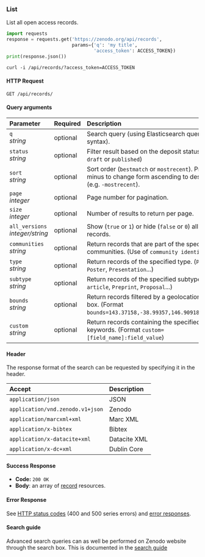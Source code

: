 ### List

List all open access records.

```python
import requests
response = requests.get('https://zenodo.org/api/records',
                        params={'q': 'my title',
                                'access_token': ACCESS_TOKEN})
print(response.json())
```

```shell
curl -i /api/records/?access_token=ACCESS_TOKEN
```

#### HTTP Request

`GET /api/records/`

#### Query arguments

| Parameter                   | Required | Description                                                                                                                    |
|:----------------------------|:---------|:-------------------------------------------------------------------------------------------------------------------------------|
| `q`</br>_string_            | optional | Search query (using Elasticsearch query string syntax).                                                                        |
| `status`</br>_string_       | optional | Filter result based on the deposit status (either ``draft`` or ``published``)                                                      |
| `sort`</br>_string_         | optional | Sort order (``bestmatch`` or ``mostrecent``). Prefix with minus to change form ascending to descending (e.g. ``-mostrecent``). |
| `page`</br>_integer_        | optional | Page number for pagination.                                                                                                    |
| `size`</br>_integer_        | optional | Number of results to return per page.                                                                                          |
| `all_versions`</br>_integer/string_ | optional | Show (`true` or `1`) or hide (`false` or `0`) all versions of records. |
| `communities`</br> _string_ | optional | Return records that are part of the specified communities. (Use of `community identifier`)                                              |
| `type`</br> _string_        | optional | Return records of the specified type. (`Publication`, `Poster`, `Presentation`...)                                        |
| `subtype`</br> _string_     | optional | Return records of the specified subtype. (`Journal article`, `Preprint`, `Proposal`...)                                   |
| `bounds`</br> _string_      | optional | Return records filtered by a geolocation bounding box. (Format `bounds=143.37158,-38.99357,146.90918,-37.35269`)                               |
| `custom`</br> _string_      | optional | Return records containing the specified custom keywords. (Format `custom=[field_name]:field_value`)                               |

#### Header

The response format of the search can be requested by specifying it in the header.

| Accept                                    | Description       |
|:------------------------------------------|:------------------|
| `application/json`                        | JSON              |
| `application/vnd.zenodo.v1+json`          | Zenodo            |
| `application/marcxml+xml`                 | Marc XML          |
| `application/x-bibtex`                    | Bibtex            |
| `application/x-datacite+xml`              | Datacite XML      |
| `application/x-dc+xml`                    | Dublin Core       |


#### Success Response

* **Code:** `200 OK`
* **Body**: an array of [record](#records) resources.

#### Error Response

See [HTTP status codes](#http-status-codes) (400 and 500 series errors) and
[error responses](#errors).

#### Search guide

Advanced search queries can as well be performed on Zenodo website through the search box. This is documented in the [search guide](https://help.zenodo.org/guides/search/)
